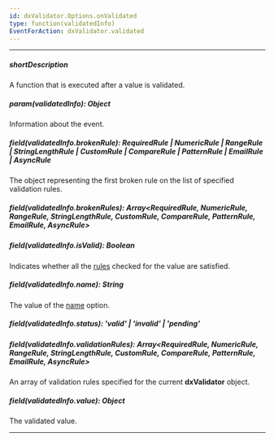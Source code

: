 ```yaml
---
id: dxValidator.Options.onValidated
type: function(validatedInfo)
EventForAction: dxValidator.validated
---
```

---
##### shortDescription
A function that is executed after a value is validated.

##### param(validatedInfo): Object
Information about the event.

##### field(validatedInfo.brokenRule): RequiredRule | NumericRule | RangeRule | StringLengthRule | CustomRule | CompareRule | PatternRule | EmailRule | AsyncRule
The object representing the first broken rule on the list of specified validation rules.

##### field(validatedInfo.brokenRules): Array<RequiredRule, NumericRule, RangeRule, StringLengthRule, CustomRule, CompareRule, PatternRule, EmailRule, AsyncRule>
<!-- Description goes here -->

##### field(validatedInfo.isValid): Boolean
Indicates whether all the [rules](/Documentation/ApiReference/UI_Widgets/dxValidator/Configuration/#validationRules) checked for the value are satisfied.

##### field(validatedInfo.name): String
The value of the [name](/Documentation/ApiReference/UI_Widgets/dxValidator/Configuration/#name) option.

##### field(validatedInfo.status): 'valid' | 'invalid' | 'pending'
<!-- Description goes here -->

##### field(validatedInfo.validationRules): Array<RequiredRule, NumericRule, RangeRule, StringLengthRule, CustomRule, CompareRule, PatternRule, EmailRule, AsyncRule>
An array of validation rules specified for the current **dxValidator** object.

##### field(validatedInfo.value): Object
The validated value.

---
